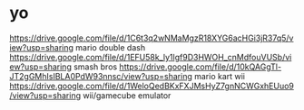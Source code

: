 # yo
https://drive.google.com/file/d/1C6t3q2wNMaMgzR18XYG6acHGi3jR37q5/view?usp=sharing mario double dash
https://drive.google.com/file/d/1EFU58k_ly1lgf9D3HWOH_cnMdfouVUSb/view?usp=sharing smash bros
https://drive.google.com/file/d/10kQAGgTl-JT2gGMhIsIBLA0PdW93nnsc/view?usp=sharing mario kart wii
https://drive.google.com/file/d/1WeloQedBKxFXJMsHyZ7gnNCWGxhEUuo9/view?usp=sharing wii/gamecube emulator
